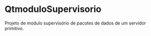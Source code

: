 # QtmoduloSupervisorio
Projeto de modulo supervisório de pacotes de dados de um servidor primitivo.

